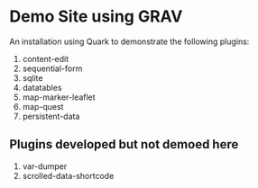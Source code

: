 # Demo Site using GRAV

An installation using Quark to demonstrate the following plugins:
1. content-edit
1. sequential-form
1. sqlite
1. datatables
1. map-marker-leaflet
1. map-quest
1. persistent-data

## Plugins developed but not demoed here
1. var-dumper
1. scrolled-data-shortcode